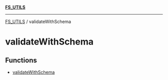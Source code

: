 [**FS_UTILS**](../README.md)

***

[FS_UTILS](../README.md) / validateWithSchema

# validateWithSchema

## Functions

- [validateWithSchema](functions/validateWithSchema.md)
